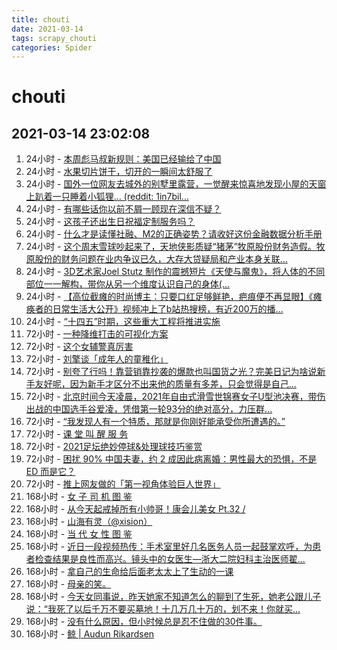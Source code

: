 ```yaml
---
title: chouti
date: 2021-03-14 
tags: scrapy_chouti
categories: Spider
---
```

# chouti
## 2021-03-14 23:02:08
1. 24小时 - [本周彪马叔新规则：美国已经输给了中国](https://dig.chouti.com//link/30428713)
1. 24小时 - [水果切片饼干，切开的一瞬间太舒服了](https://dig.chouti.com//link/30429456)
1. 24小时 - [国外一位网友去城外的别墅里露营，一觉醒来惊喜地发现小屋的天窗上趴着一只睡着小狐狸... (reddit: 1in7bil...](https://dig.chouti.com//link/30430420)
1. 24小时 - [有哪些话你以前不屑一顾现在深信不疑？](https://dig.chouti.com//link/30429800)
1. 24小时 - [这孩子还出生日祝福定制服务吗？](https://dig.chouti.com//link/30431403)
1. 24小时 - [什么才是读懂社融、M2的正确姿势？请收好这份金融数据分析手册](https://dig.chouti.com//link/30429351)
1. 24小时 - [这个周末雪球吵起来了，天地侠影质疑“猪茅”牧原股份财务造假。牧原股份的财务问题在业内争议已久，大存大贷疑局和产业本身关联...](https://dig.chouti.com//link/30429475)
1. 24小时 - [3D艺术家Joel Stutz 制作的震撼短片《天使与魔鬼》，将人体的不同部位一一解构，带你从另一个维度认识自己的身体(...](https://dig.chouti.com//link/30430115)
1. 24小时 - [【高位截瘫的时尚博主：只要口红足够鲜艳，疤痕便不再显眼】《瘫痪者的日常生活大公开》视频冲上了b站热搜榜，有近200万的播...](https://dig.chouti.com//link/30430748)
1. 24小时 - [“十四五”时期，这些重大工程将推进实施](https://dig.chouti.com//link/30429164)
1. 72小时 - [一种降维打击的可视化方案](https://dig.chouti.com//link/30427103)
1. 72小时 - [这个女辅警真厉害](https://dig.chouti.com//link/30422227)
1. 72小时 - [刘擎谈「成年人的童稚化」](https://dig.chouti.com//link/30421110)
1. 72小时 - [别夸了行吗！靠营销靠抄袭的爆款也叫国货之光？完美日记为啥说新手友好呢，因为新手才区分不出来他的质量有多差，只会觉得是自己...](https://dig.chouti.com//link/30419901)
1. 72小时 - [北京时间今天凌晨，2021年自由式滑雪世锦赛女子U型池决赛，带伤出战的中国选手谷爱凌，凭借第一轮93分的绝对高分，力压群...](https://dig.chouti.com//link/30427108)
1. 72小时 - [“我发现人有一个特质，那就是你刚好能承受你所遭遇的。”](https://dig.chouti.com//link/30420078)
1. 72小时 - [课 堂 叫 醒 服 务](https://dig.chouti.com//link/30426895)
1. 72小时 - [2021足坛绝妙停球&处理球技巧鉴赏](https://dig.chouti.com//link/30426824)
1. 72小时 - [困扰 90% 中国夫妻，约 2 成因此病离婚：男性最大的恐惧，不是 ED 而是它？](https://dig.chouti.com//link/30428067)
1. 72小时 - [推上网友做的「第一视角体验巨人世界」](https://dig.chouti.com//link/30423572)
1. 168小时 - [女 子 司 机 图 鉴](https://dig.chouti.com//link/30405104)
1. 168小时 - [从今天起戒掉所有小帅哥！康会儿美女 Pt.32  /](https://dig.chouti.com//link/30410583)
1. 168小时 - [山海有灵（@xision）](https://dig.chouti.com//link/30413334)
1. 168小时 - [当 代 女 性 图 鉴](https://dig.chouti.com//link/30404410)
1. 168小时 - [近日一段视频热传：手术室里好几名医务人员一起鼓掌欢呼，为患者检查结果是良性而高兴。镜头中的女医生—浙大二院妇科主治医师翟...](https://dig.chouti.com//link/30403469)
1. 168小时 - [拿自己的生命给后面老太太上了生动的一课](https://dig.chouti.com//link/30407138)
1. 168小时 - [母亲的笑。](https://dig.chouti.com//link/30402763)
1. 168小时 - [今天女同事说，昨天她家不知道怎么的聊到了生死，她老公跟儿子说：“我死了以后千万不要买墓地！十几万几十万的，划不来！你就买...](https://dig.chouti.com//link/30410834)
1. 168小时 - [没有什么原因，但小时候总是忍不住做的30件事。](https://dig.chouti.com//link/30405578)
1. 168小时 - [鲸 | Audun Rikardsen](https://dig.chouti.com//link/30416391)

